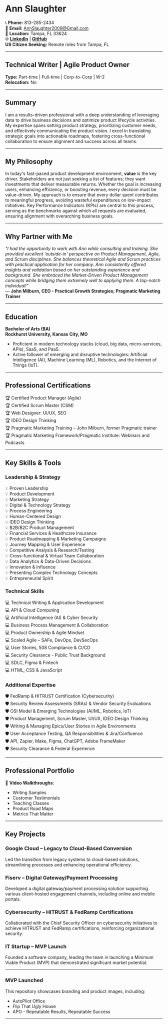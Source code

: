 
# Ann Slaughter

📞 **Phone:** 813-285-2434  
📧 **Email:** AnnSlaughter2009@Gmail.com  
📍 **Location:** Tampa, FL 33624  
🌐 [**LinkedIn**](https://www.linkedin.com/in/annslaughter/) | [**GitHub**](https://github.com/AnnSlaughter2009)  
**US Citizen Seeking:** Remote roles from Tampa, FL

---

## **Technical Writer | Agile Product Owner**

**Type:** Part-time | Full-time | Corp-to-Corp | W-2  
**Relocation:** No

---

## **Summary**

I am a results-driven professional with a deep understanding of leveraging data to drive business decisions and optimize product lifecycle activities. My expertise spans setting product strategy, prioritizing customer needs, and effectively communicating the product vision. I excel in translating strategic goals into actionable roadmaps, fostering cross-functional collaboration to ensure alignment and success across all teams.

---

## **My Philosophy**

In today's fast-paced product development environment, **value** is the key driver. Stakeholders are not just seeking a list of features; they want investments that deliver measurable returns. Whether the goal is increasing users, enhancing efficiency, or boosting revenue, every decision must be value-driven. My approach is to ensure that every dollar spent contributes to meaningful progress, avoiding wasteful expenditures on low-impact initiatives. Key Performance Indicators (KPIs) are central to this process, serving as the benchmarks against which all requests are evaluated, ensuring alignment with overarching business goals.

---

## **Why Partner with Me**

*"I had the opportunity to work with Ann while consulting and training. She provided excellent 'outside-in' perspective on Product Management, Agile, and Scrum disciplines. She balances theoretical Agile and Scrum practices with practical application for her company. Ann consistently offered insights and validation based on her outstanding experience and background. She embraced the Market-Driven Product Management concepts while bridging them extremely well to applying them. A top-notch individual!"*  
— **John Milburn, CEO - Practical Growth Strategies; Pragmatic Marketing Trainer**

---

## **Education**

**Bachelor of Arts (BA)**  
**Rockhurst University, Kansas City, MO**  
- Proficient in modern technology stacks (cloud, big data, micro-services, APIs), SaaS, and PaaS.  
- Active follower of emerging and disruptive technologies: Artificial Intelligence (AI), Machine Learning (ML), Robotics, and the Internet of Things (IoT).

---

## **Professional Certifications**

🏆 Certified Product Manager (Agile)  
🏆 Certified Scrum Master (CSM)  
🏆 Web Designer: UI/UX, SEO  
🏆 IDEO Design Thinking  
🏆 Pragmatic Marketing Training – John Milburn, former Pragmatic trainer  
🏆 Pragmatic Marketing Framework/Pragmatic Institute: Webinars and Podcasts

---

## **Key Skills & Tools**

### **Leadership & Strategy**
💡 Proven Leadership  
💡 Product Development  
💡 Marketing Strategy  
💡 Digital & Technology Strategy  
💡 Process Engineering  
💡 Human-Centered Design  
💡 IDEO Design Thinking  
💡 B2B/B2C Product Management  
💡 Financial Services & Healthcare Insurance  
💡 Product Roadmapping & Marketing Campaigns  
💡 Journey Mapping & User Experience  
💡 Competitive Analysis & Research/Testing  
💡 Cross-functional & Virtual Team Collaboration  
💡 Data Analytics & Data-Driven Decisions  
💡 Innovation & Influence  
💡 Presenting Complex Technology Concepts  
💡 Entrepreneurial Spirit

### **Technical Skills**
💻 Technical Writing & Application Development  
💻 API & Cloud Computing  
💻 Artificial Intelligence (AI) & Cyber Security  
💻 Business Process Management & Collaboration  
💻 Product Ownership & Agile Mindset  
💻 Scaled Agile – SAFe, DevOps, DevSecOps  
💻 User Stories, 508 Compliance & CI/CD  
💻 Security Clearance - Public Trust Background  
💻 SDLC, Figma & Fintech  
💻 HTML, CSS & JavaScript

### **Additional Expertise**
🛡️ FedRamp & HITRUST Certification (Cybersecurity)  
🛡️ Security Review Assessments (SRAs) & Vendor Security Evaluations  
🛡️ OSI Model & Emerging Technologies (AI/ML, Robotics, IoT)  
🛡️ Product Management, Scrum Master, UI/UX, IDEO Design Thinking  
🛡️ Writing & Managing Epics/User Stories in Agile Environments  
🛡️ User Acceptance Testing, QA Responsibilities & Jira/Confluence  
🛡️ API, Zapier, Make, Figma, ChatGPT, Adobe FrameMaker  
🛡️ Security Clearance & Federal Experience

---

## **Professional Portfolio**

🎥 **Video Walkthroughs**:  
- Writing Samples  
- Customer Testimonials  
- Teaching Classes  
- Product Road Maps  
- Metrics That Matter

---

## **Key Projects**

### **Google Cloud – Legacy to Cloud-Based Conversion**
Led the transition from legacy systems to cloud-based solutions, streamlining processes and enhancing operational efficiency.

### **Fiserv – Digital Gateway/Payment Processing**
Developed a digital gateway/payment processing solution supporting various client-hosted engagement channels, including online and mobile portals.

### **Cybersecurity – HITRUST & FedRamp Certifications**
Collaborated with the Chief Security Officer on cybersecurity initiatives to achieve HITRUST and FedRamp certifications, reinforcing organizational security.

### **IT Startup – MVP Launch**
Founded a software company, leading the team in launching a Minimum Viable Product (MVP) that demonstrated significant market potential.

---

### **MVP Launched**  
This repository showcases branding and product images, including:  
- AutoPilot Office  
- Flip That Ugly House  
- APO - Repeatable Results, Repeatable Success

---

